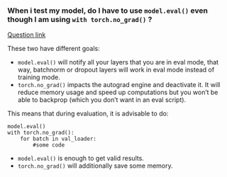 ### When i test my model, do I have to use `model.eval()` even though I am using `with torch.no_grad()` ?

<a href="https://discuss.pytorch.org/t/model-eval-vs-with-torch-no-grad/19615/38">Question link</a>

These two have different goals:
* `model.eval()` will notify all your layers that you are in eval mode, that way, batchnorm or dropout layers will work in eval mode instead of training mode.
* `torch.no_grad()` impacts the autograd engine and deactivate it. It will reduce memory usage and speed up computations but you won’t be able to backprop (which you don’t want in an eval script).

This means that during evaluation, it is advisable to do:

```
model.eval()
with torch.no_grad():
    for batch in val_loader:
        #some code
```

* `model.eval()` is enough to get valid results.
* `torch.no_grad()` will additionally save some memory.

